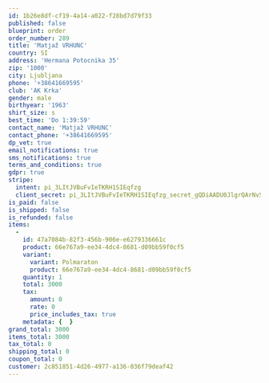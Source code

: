 ```yaml
---
id: 1b26e8df-cf19-4a14-a022-f28bd7d79f33
published: false
blueprint: order
order_number: 289
title: 'Matjaž VRHUNC'
country: SI
address: 'Hermana Potocnika 35'
zip: '1000'
city: Ljubljana
phone: '+38641669595'
club: 'AK Krka'
gender: male
birthyear: '1963'
shirt_size: s
best_time: 'Do 1:39:59'
contact_name: 'Matjaž VRHUNC'
contact_phone: '+38641669595'
dp_vet: true
email_notifications: true
sms_notifications: true
terms_and_conditions: true
gdpr: true
stripe:
  intent: pi_3LItJVBuFvIeTKRH1SIEqfzg
  client_secret: pi_3LItJVBuFvIeTKRH1SIEqfzg_secret_gQDiAADU0JlgrQArNvSDMiXQt
is_paid: false
is_shipped: false
is_refunded: false
items:
  -
    id: 47a7084b-82f3-456b-906e-e6279336661c
    product: 66e767a9-ee34-4dc4-8681-d09bb59f0cf5
    variant:
      variant: Polmaraton
      product: 66e767a9-ee34-4dc4-8681-d09bb59f0cf5
    quantity: 1
    total: 3000
    tax:
      amount: 0
      rate: 0
      price_includes_tax: true
    metadata: {  }
grand_total: 3000
items_total: 3000
tax_total: 0
shipping_total: 0
coupon_total: 0
customer: 2c851851-4d26-4977-a136-036f79deaf42
---
```

